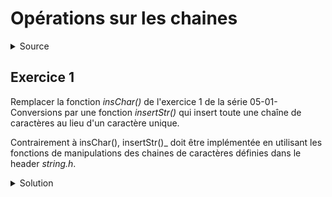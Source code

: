 # Opérations sur les chaines
<details>
<summary>Source</summary>
(https://stackoverflow.com/questions/7459259/inserting-characters-into-a-string)
</details>

## Exercice 1
Remplacer la fonction _insChar()_ de l'exercice 1 de la série 05-01-Conversions par une fonction _insertStr()_ qui insert toute une chaîne de caractères au lieu d'un caractère unique. 

Contrairement à insChar(), insertStr()_ doit être implémentée en utilisant les fonctions de manipulations des chaines de caractères définies dans le header _string.h_.

<details>
<summary>Solution</summary>

~~~

// insert string ins at position pos into string str
// the resulting string cannot exceed len characters
// len is assumed to be compatible with str buffer
int insertStr(char *str, int len, const char *ins, int pos) {
    int lstr = strlen(str), lins = strlen(ins);

    if ((lstr + lins) > len) return -1; // no more place in string
    if ((pos < 0) || (pos > len)) return -1; // position out of string

    char *s = (char *)calloc(len, sizeof(char));
    strcpy(s, str+pos); // backup end of string from position pos
    strcpy(str+pos, ins); // append added string at position pos
    strcpy(str+pos+lins, s); // append end of string
    free(s);
    return 0;
}

~~~

Insertion d'un caractère avec _insertStr()_ dans le _main()_ de 05-01-Conversions.

~~~

if (insertStr(res, len + ns + 1, "\'", i + ns) < 0) {  // take into account added separators

~~~
</details>

